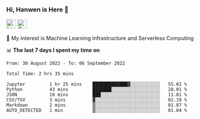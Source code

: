 ### Hi, Hanwen is Here 👋
<p>
	<a href="https://www.linkedin.com/in/liu-hanwen/"><img src="https://img.shields.io/badge/@hanwen-0A66C2?style=flat&logo=LinkedIn&logoColor=white" alt="Linkedin"  height="25px"/></a> 
	<a href="https://scholar.google.com/citations?user=HDF0su0AAAAJ"><img src="https://img.shields.io/badge/scholar-4385FE.svg?&style=plastic&logo=google-scholar&logoColor=white" alt="Google Scholar" height="25px"> </a>
</p>
🌱 My interest is Machine Learning Infrastructure and Serverless Computing

📊 **The last 7 days I spent my time on** 
<!--START_SECTION:waka-->

```text
From: 30 August 2022 - To: 06 September 2022

Total Time: 2 hrs 35 mins

Jupyter         1 hr 25 mins    █████████████▓░░░░░░░░░░░   55.02 %
Python          43 mins         ███████░░░░░░░░░░░░░░░░░░   28.01 %
JSON            18 mins         ███░░░░░░░░░░░░░░░░░░░░░░   11.81 %
CSV/TSV         3 mins          ▓░░░░░░░░░░░░░░░░░░░░░░░░   02.19 %
Markdown        2 mins          ▒░░░░░░░░░░░░░░░░░░░░░░░░   01.87 %
AUTO_DETECTED   1 min           ▒░░░░░░░░░░░░░░░░░░░░░░░░   01.04 %
```

<!--END_SECTION:waka-->


<!--
**david990917/david990917** is a ✨ _special_ ✨ repository because its `README.md` (this file) appears on your GitHub profile.

Here are some ideas to get you started:

- 🔭 I’m currently working on ...
- 🌱 I’m currently learning ...
- 👯 I’m looking to collaborate on ...
- 🤔 I’m looking for help with ...
- 💬 Ask me about ...
- 📫 How to reach me: ...
- 😄 Pronouns: ...
- ⚡ Fun fact: ...
-->
